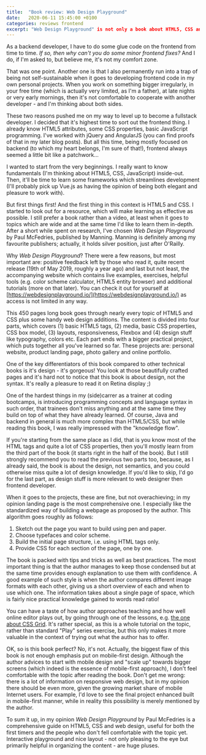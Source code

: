 ```yaml
---
title:  "Book review: Web Design Playground"
date:   2020-06-11 15:45:00 +0100
categories: reviews frontend
excerpt: "Web Design Playground" is not only a book about HTML5, CSS and web design. It's also an interactive playground, just as it title says. This is my review of the book.
---
```


As a backend developer, I have to do some glue code on the frontend from time to time. *If so, then why can't you do some minor frontend fixes?* And I do, if I'm asked to, but believe me, it's not my comfort zone.

That was one point. Another one is that I also permanently run into a trap of being not self-sustainable when it goes to developing frontend code in my own personal projects. When you work on something bigger irregularly, in your free time (which is actually very limited, as I'm a father), at late nights or very early mornings, then it's not comfortable to cooperate with another developer - and I'm thinking about both sides.

These two reasons pushed me on my way to level up to become a fullstack developer. I decided that it's highest time to sort out the frontend thing. I already know HTML5 attributes, some CSS properties, basic JavaScript programming. I've worked with jQuery and AngularJS (you can find proofs of that in my later blog posts). But all this time, being mostly focused on backend (to which my heart belongs, I'm sure of that!), frontend always seemed a little bit like a patchwork...

I wanted to start from the very beginnings. I really want to know fundamentals (I'm thinking about HTML5, CSS, JavaScript) inside-out. Then, it'll be time to learn some frameworks which streamlines development (I'll probably pick up Vue.js as having the opinion of being both elegant and pleasure to work with).

But first things first! And the first thing in this context is HTML5 and CSS. I started to look out for a resource, which will make learning as effective as possible. I still prefer a book rather than a video, at least when it goes to topics which are wide and at the same time I'd like to learn them in-depth. After a short while spent on research, I've chosen *Web Design Playground* by Paul McFedries, published by Manning. Manning is definitely among my favourite publishers; actually, it holds silver position, just after O'Railly.

Why *Web Design Playground*? There were a few reasons, but most important are: positive feedback left by those who read it, quite recent release (19th of May 2019, roughly a year ago) and last but not least, the accompanying website which contains live examples, exercises, helpful tools (e.g. color scheme calculator, HTML5 entity browser) and additional tutorials (more on that later). You can check it out for yourself at [https://webdesignplayground.io/](https://webdesignplayground.io/) as access is not limited in any way.

This 450 pages long book goes through nearly every topic of HTML5 and CSS plus some handy web design additions. The content is divided into four parts, which covers (1) basic HTML5 tags, (2) media, basic CSS properties, CSS box model, (3) layouts, responsiveness, Flexbox and (4) design stuff like typography, colors etc. Each part ends with a bigger practical project, which puts together all you've learned so far. These projects are: personal website, product landing page, photo gallery and online portfolio.

One of the key differentiators of this book compared to other technical books is it's design - it's gorgeous! You look at those beautifully crafted pages and it's hard not to notice that this book is about design, not the syntax. It's really a pleasure to read it on Retina display ;)

One of the hardest things in my (side)carrer as a trainer at coding bootcamps, is introducing programming concepts and language syntax in such order, that trainees don't miss anything and at the same time they build on top of what they have already learned. Of course, Java and backend in general is much more complex than HTML5/CSS, but while reading this book, I was really impressed with the "knowledge flow".

If you're starting from the same place as I did, that is you know most of the HTML tags and quite a lot of CSS properties, then you'll mostly learn from the third part of the book (it starts right in the half of the book). But I still strongly recommend you to read the previous two parts too, because, as I already said, the book is about the design, not semantics, and you could otherwise miss quite a lot of design knowledge. If you'd like to skip, I'd go for the last part, as design stuff is more relevant to web designer then frontend developer.

When it goes to the projects, these are fine, but not overachieving; in my opinion landing page is the most comprehensive one. I  especially like the standardized way of building a webpage as proposed by the author. This algorithm goes roughly as follows:

1. Sketch out the page you want to build using pen and paper.
2. Choose typefaces and color scheme.
3. Build the initial page structure, i.e. using HTML tags only.
4. Provide CSS for each section of the page, one by one.

The book is packed with tips and tricks as well as best practices. The most important thing is that the author manages to keep those condensed but at the same time provides enough explanation to use them with confidence. A good example of such style is when the author compares different image formats with each other, giving us a short overview of each and when to use which one. The information takes about a single page of space, which is fairly nice practical knowledge gained to words read ratio!

You can have a taste of how author approaches teaching and how well online editor plays out, by going through one of the lessons, e.g. [the one about CSS Grid](https://webdesignplayground.io/tutorials/css-grid). It's rather special, as this is a whole tutorial on the topic, rather than standard "Play" series exercise, but this only makes it more valuable in the context of trying out what the author has to offer.

OK, so is this book perfect? No, it's not. Actually, the biggest flaw of this book is not enough emphasis put on mobile-first design. Although the author advices to start with mobile design and "scale up" towards bigger screens (which indeed is the essence of mobile-first approach), I don't feel comfortable with the topic after reading the book. Don't get me wrong: there is a lot of information on responsive web design, but in my opinion there should be even more, given the growing market share of mobile Internet users. For example, I'd love to see the final project enhanced built in mobile-first manner, while in reality this possibility is merely mentioned by the author.

To sum it up, in my opinion *Web Design Playground* by Paul McFedries is a comprehensive guide on HTML5, CSS and web design, useful for both the first timers and the people who don't fell comfortable with the topic yet. Interactive playground and nice layout - not only pleasing to the eye but primarily helpful in organizing the content - are huge pluses.
